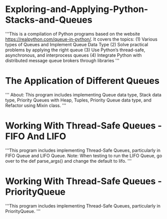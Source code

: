 # Exploring-and-Applying-Python-Stacks-and-Queues
'''This is a compilation of Python programs based on the website https://realpython.com/queue-in-python/. It covers the topics:
(1) Various types of Queues and Implement Queue Data Type
(2) Solve practical problems by applying the right queue
(3) Use Python’s thread-safe, asynchronous, and interprocess queues
(4) Integrate Python with distributed message queue brokers through libraries '''


# The Application of Different Queues
''' About: This program includes implementing Queue data type, Stack data type, Priority Queues with Heap, Tuples, Priority Queue data type, and Refactor using Mixin class. '''

# Working With Thread-Safe Queues - FIFO And LIFO
'''This program includes implementing Thread-Safe Queues, particularly in FIFO Queue and LIFO Queue. Note: When testing to run the LIFO Queue, go over to the def parse_args() and change the default to lifo. '''

# Working With Thread-Safe Queues - PriorityQueue
'''This program includes implementing Thread-Safe Queues, particularly in PriorityQueue. '''

